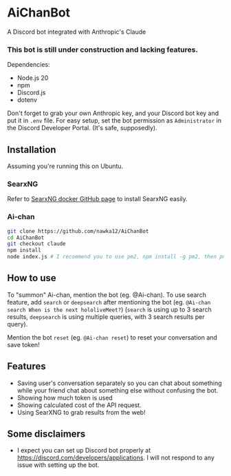 # AiChanBot
A Discord bot integrated with Anthropic's Claude

### This bot is still under construction and lacking features.

Dependencies:
- Node.js 20
- npm
- Discord.js
- dotenv

Don't forget to grab your own Anthropic key, and your Discord bot key and put it in `.env` file.
For easy setup, set the bot permission as `Administrator` in the Discord Developer Portal. (It's safe, supposedly).

## Installation

Assuming you're running this on Ubuntu.

### SearxNG

Refer to [SearxNG docker GitHub page](https://github.com/searxng/searxng-docker) to install SearxNG easily.

### Ai-chan

```sh
git clone https://github.com/nawka12/AiChanBot
cd AiChanBot
git checkout claude
npm install
node index.js # I recommend you to use pm2, npm install -g pm2, then pm2 start index.js
```

## How to use
To "summon" Ai-chan, mention the bot (eg. @Ai-chan). To use search feature, add `search` or `deepsearch` after mentioning the bot (eg. `@Ai-chan search When is the next hololiveMeet?`) (`search` is using up to 3 search results, `deepsearch` is using multiple queries, with 3 search results per query).

Mention the bot `reset` (eg. `@Ai-chan reset`) to reset your conversation and save token!

## Features
- Saving user's conversation separately so you can chat about something while your friend chat about something else without confusing the bot.
- Showing how much token is used
- Showing calculated cost of the API request.
- Using SearXNG to grab results from the web!

## Some disclaimers
- I expect you can set up Discord bot properly at https://discord.com/developers/applications. I will not respond to any issue with setting up the bot.

